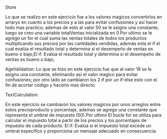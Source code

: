 Store

Lo que se realizo en este ejercicio fue a los valores magicos convertirlos en arrarys en cuanto a los precios y a las  para evitar confusiones  y asi hacer todo mas practico; ademas de esto al valor 50 se le asigno una constante, luego se creo una variable totalVentas inicializada en 0.Por ultimo se le agrego un for el cual suma las ventas totales de todos los productos multiplicando sus precios por las cantidades vendidas, además esta el if el cual  evalúa el resultado total y determina si el desempeño de ventas es bueno o bajo,El if: Evalúa el resultado total y determina si el desempeño de ventas es bueno o bajo,


AgeValidation:
Lo que se hizo en este ejercicio fue que al valor 18 se le asigno una constante, eliminando asi el valor magico para evitar confusiones; por otro lado se cambiaron los 2 if por un if-else esto con el fin de acortar codigo y hacerlo mas directo.

TextCalculation:

En este ejercicio se cambiaron los valores magicos por unos arreglos entre estos precioproducto y porcentaje, ademas se agrego una constante que representa  el umbral de impuesto (50).Por ultimo El bucle for se utiliza para calcular el impuesto total a partir de los precios y los porcentajes de impuesto de cada producto.
El if: Evalúa si el impuesto total excede un umbral específico y proporciona un mensaje adecuado en consecuencia.